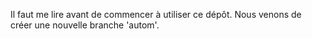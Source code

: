 Il faut me lire avant de commencer à utiliser ce dépôt.
Nous venons de créer une nouvelle branche 'autom'.

